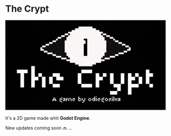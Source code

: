 # The Crypt

![](assets/title01.gif)

It's a 2D game made whit **Godot Engine**.

New updates coming soon 🔜 ...



